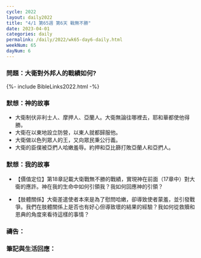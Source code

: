 ```yaml
---
cycle: 2022
layout: daily2022
title: "4/1 第65週 第6天 戰無不勝"
date: 2023-04-01
categories: daily
permalink: /daily/2022/wk65-day6-daily.html
weekNum: 65
dayNum: 6
---
```


### 問題：大衛對外邦人的戰績如何?
 
{%- include BibleLinks2022.html -%}

### 默想：神的故事
+ 大衛制伏非利士人、摩押人、亞蘭人。大衛無論往哪裡去，耶和華都使他得勝。  
+ 大衛在以東地設立防營，以東人就都歸服他。  
+ 大衛做以色列眾人的王，又向眾民秉公行義。  
+ 大衛的臣僕被亞捫人哈嫩羞辱。約押和亞比篩打敗亞蘭人和亞捫人。

### 默想：我的故事
+ 【價值定位】第18章記載大衛戰無不勝的戰績，實現神在前面（17章中）對大衛的應許。神在我的生命中如何引領我？我如何回應神的引領？

+ 【肢體關係】大衛差遣使者本來是為了慰問哈嫩，卻導致使者蒙羞，並引發戰爭。我們在肢體關係上是否也有好心但導致壞的結果的經驗？我如何從救贖和恩典的角度來看待這樣的事情？

### 禱告：

### 筆記與生活回應：
